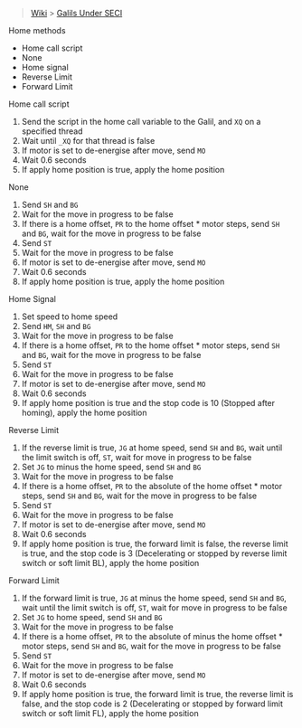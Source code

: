 > [Wiki](Home) > [Galils Under SECI](galils-under-seci)

Home methods
- Home call script
- None
- Home signal
- Reverse Limit
- Forward Limit

Home call script
1. Send the script in the home call variable to the Galil, and `XQ` on a specified thread
1. Wait until `_XQ` for that thread is false
1. If motor is set to de-energise after move, send `MO`
1. Wait 0.6 seconds
1. If apply home position is true, apply the home position

None
1. Send `SH` and `BG`
1. Wait for the move in progress to be false
1. If there is a home offset, `PR` to the home offset * motor steps, send `SH` and `BG`, wait for the move in progress to be false
1. Send `ST`
1. Wait for the move in progress to be false
1. If motor is set to de-energise after move, send `MO`
1. Wait 0.6 seconds
1. If apply home position is true, apply the home position

Home Signal
1. Set speed to home speed
1. Send `HM`, `SH` and `BG`
1. Wait for the move in progress to be false
1. If there is a home offset, `PR` to the home offset * motor steps, send `SH` and `BG`, wait for the move in progress to be false
1. Send `ST`
1. Wait for the move in progress to be false
1. If motor is set to de-energise after move, send `MO`
1. Wait 0.6 seconds
1. If apply home position is true and the stop code is 10 (Stopped after homing), apply the home position

Reverse Limit
1. If the reverse limit is true, `JG` at home speed, send `SH` and `BG`, wait until the limit switch is off, `ST`, wait for move in progress to be false
1. Set `JG` to minus the home speed, send `SH` and `BG`
1. Wait for the move in progress to be false
1. If there is a home offset, `PR` to the absolute of the home offset * motor steps, send `SH` and `BG`, wait for the move in progress to be false
1. Send `ST`
1. Wait for the move in progress to be false
1. If motor is set to de-energise after move, send `MO`
1. Wait 0.6 seconds
1. If apply home position is true, the forward limit is false, the reverse limit is true, and the stop code is 3 (Decelerating or stopped by reverse limit switch or soft limit BL), apply the home position

Forward Limit
1. If the forward limit is true, `JG` at minus the home speed, send `SH` and `BG`, wait until the limit switch is off, `ST`, wait for move in progress to be false
1. Set `JG` to home speed, send `SH` and `BG`
1. Wait for the move in progress to be false
1. If there is a home offset, `PR` to the absolute of minus the home offset * motor steps, send `SH` and `BG`, wait for the move in progress to be false
1. Send `ST`
1. Wait for the move in progress to be false
1. If motor is set to de-energise after move, send `MO`
1. Wait 0.6 seconds
1. If apply home position is true, the forward limit is true, the reverse limit is false, and the stop code is 2 (Decelerating or stopped by forward limit switch or soft limit FL), apply the home position
